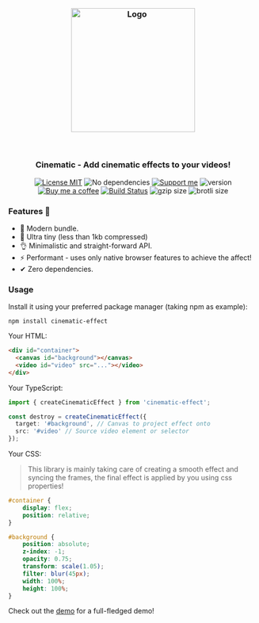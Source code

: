 <br>

<h3 align="center">
    <img alt="Logo" src="https://user-images.githubusercontent.com/30767528/202903379-3c15d3ea-7be3-4159-8871-fa4ac5a78829.png" width="250"/>
</h3>

<br>

<h3 align="center">
    <b> Cinematic </b> - Add cinematic effects to your videos!
</h3>

<p align="center">
    <a href="https://choosealicense.com/licenses/mit/"><img
        alt="License MIT"
        src="https://img.shields.io/badge/license-MIT-ae15cc.svg"></a>
    <img alt="No dependencies"
        src="https://img.shields.io/badge/dependencies-none-8115cc.svg">
    <a href="https://github.com/sponsors/Simonwep"><img
        alt="Support me"
        src="https://img.shields.io/badge/github-support-6a15cc.svg"></a>
    <img alt="version" src="https://img.shields.io/npm/v/cinematic-effect?color=%233d24c9&label=version">
    <a href="https://www.buymeacoffee.com/aVc3krbXQ"><img
        alt="Buy me a coffee"
        src="https://img.shields.io/badge/%F0%9F%8D%BA-buy%20me%20a%20beer-%23FFDD00"></a>
    <a href="https://github.com/Simonwep/cinematic/actions?query=workflow%3ACI"><img
        alt="Build Status"
        src="https://github.com/Simonwep/cinematic/workflows/CI/badge.svg"></a>
    <img alt="gzip size" src="https://img.badgesize.io/https://cdn.jsdelivr.net/npm/cinematic-effect/dist/cinematic.mjs?compression=gzip">
    <img alt="brotli size" src="https://img.badgesize.io/https://cdn.jsdelivr.net/npm/cinematic-effect/dist/cinematic.mjs?compression=brotli">
</p>

### Features 🤘

* 🌟 Modern bundle.
* 🔩 Ultra tiny (less than 1kb compressed)
* 👌 Minimalistic and straight-forward API.
* ⚡ Performant - uses only native browser features to achieve the affect!
* ✔ Zero dependencies.

### Usage

Install it using your preferred package manager (taking npm as example):

```shell
npm install cinematic-effect
```

Your HTML:
```html
<div id="container">
  <canvas id="background"></canvas>
  <video id="video" src="..."></video>
</div>
```

Your TypeScript:

```ts
import { createCinematicEffect } from 'cinematic-effect';

const destroy = createCinematicEffect({
  target: '#background', // Canvas to project effect onto
  src: '#video' // Source video element or selector
});
```

Your CSS: 

> This library is mainly taking care of creating a smooth effect and syncing the frames,
> the final effect is applied by you using css properties!


```css
#container {
    display: flex;
    position: relative;
}

#background {
    position: absolute;
    z-index: -1;
    opacity: 0.75;
    transform: scale(1.05);
    filter: blur(45px);
    width: 100%;
    height: 100%;
}
```

Check out the [demo](demo) for a full-fledged demo!
